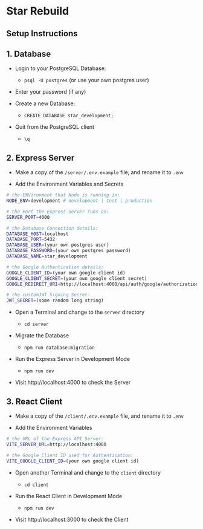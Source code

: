 # Star Rebuild

## Setup Instructions

## 1. Database

- Login to your PostgreSQL Database:

  - `psql -U postgres` (or use your own postgres user)

- Enter your password (if any)

- Create a new Database:

  - `CREATE DATABASE star_development;`

- Quit from the PostgreSQL client

  - `\q`

## 2. Express Server

- Make a copy of the `/server/.env.example` file, and rename it to `.env`

- Add the Environment Variables and Secrets

```sh
# the ENVironment that Node is running in:
NODE_ENV=development # development | test | production

# the Port the Express Server runs on:
SERVER_PORT=4000

# the Database Connection details:
DATABASE_HOST=localhost
DATABASE_PORT=5432
DATABASE_USER=(your own postgres user)
DATABASE_PASSWORD=(your own postgres password)
DATABASE_NAME=star_development

# the Google Authentication details:
GOOGLE_CLIENT_ID=(your own google client id)
GOOGLE_CLIENT_SECRET=(your own google client secret)
GOOGLE_REDIRECT_URI=http://localhost:4000/api/auth/google/authorizationcode

# the customJWT Signing Secret:
JWT_SECRET=(some random long string)
```

- Open a Terminal and change to the `server` directory

  - `cd server`

- Migrate the Database

  - `npm run database:migration`

- Run the Express Server in Development Mode

  - `npm run dev`

- Visit http://localhost:4000 to check the Server

## 3. React Client

- Make a copy of the `/client/.env.example` file, and rename it to `.env`

- Add the Environment Variables

```sh
# the URL of the Express API Server:
VITE_SERVER_URL=http://localhost:4000

# the Google Client ID used for Authentication:
VITE_GOOGLE_CLIENT_ID=(your own google client id)
```

- Open another Terminal and change to the `client` directory

  - `cd client`

- Run the React Client in Development Mode

  - `npm run dev`

- Visit http://localhost:3000 to check the Client
